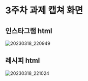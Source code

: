 # 3주차 과제 캡쳐 화면

## 인스타그램 html
![20230318_220949](https://user-images.githubusercontent.com/65546884/226108399-7fb37649-d50f-44b4-b922-19c75c1e0670.png)

## 레시피 html
![20230318_221024](https://user-images.githubusercontent.com/65546884/226108424-bce3a35f-9438-413e-bbd2-2b590b1a87a9.png)
